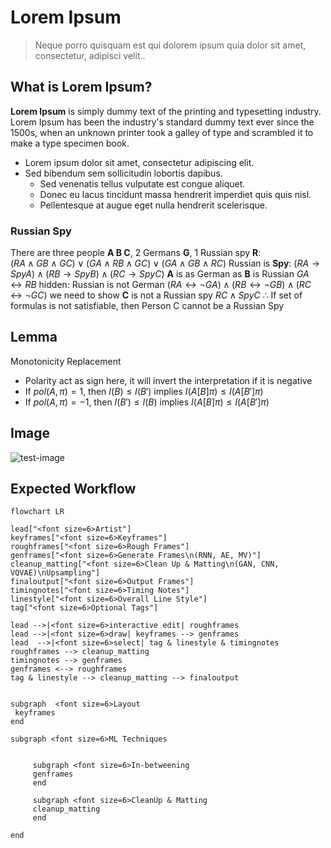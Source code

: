 # Lorem Ipsum
> Neque porro quisquam est qui dolorem ipsum quia dolor sit amet, consectetur, adipisci velit..

## What is Lorem Ipsum?
**Lorem Ipsum** is simply dummy text of the printing and typesetting industry. Lorem Ipsum has been the industry's standard dummy text ever since the 1500s, when an unknown printer took a galley of type and scrambled it to make a type specimen book.

- Lorem ipsum dolor sit amet, consectetur adipiscing elit.
- Sed bibendum sem sollicitudin lobortis dapibus.
  - Sed venenatis tellus vulputate est congue aliquet.
  - Donec eu lacus tincidunt massa hendrerit imperdiet quis quis nisl.
  - Pellentesque at augue eget nulla hendrerit scelerisque.

### Russian Spy
There are three people **A B C**, 2 Germans **G**, 1 Russian spy **R**: <br>$(RA \land GB \land GC) \lor (GA \land RB \land GC) \lor (GA \land GB \land RC)$
Russian is **Spy**:
$(RA \rightarrow SpyA) \land (RB \rightarrow SpyB) \land (RC \rightarrow SpyC)$
**A** is as German as **B** is Russian
$GA \leftrightarrow RB$
hidden: Russian is not German
$(RA \leftrightarrow ¬GA) \land (RB \leftrightarrow ¬GB) \land (RC \leftrightarrow ¬GC)$
we need to show **C** is not a Russian spy
$RC \land SpyC$
$\therefore$ If set of formulas is not satisfiable, then Person C cannot be a Russian Spy

## Lemma
Monotonicity Replacement <br />
- Polarity act as sign here, it will invert the interpretation if it is negative<br />
- If $pol(A, π) = 1$, then $I(B) ≤ I(B')$ implies $I(A[B]π) ≤ I(A[B']π)$<br />
- If $pol(A, π) = −1$, then $I(B') ≤ I(B)$ implies $I(A[B]π) ≤ I(A[B']π)$<br />

## Image
![test-image](https://i.ibb.co/HVK36SR/david-becker-Itet-Jn-X4g-FY-unsplash.jpg)

## Expected Workflow

```mermaid
flowchart LR

lead["<font size=6>Artist"]
keyframes["<font size=6>Keyframes"]
roughframes["<font size=6>Rough Frames"]
genframes["<font size=6>Generate Frames\n(RNN, AE, MV)"]
cleanup_matting["<font size=6>Clean Up & Matting\n(GAN, CNN, VQVAE)\nUpsampling"]
finaloutput["<font size=6>Output Frames"]
timingnotes["<font size=6>Timing Notes"] 
linestyle["<font size=6>Overall Line Style"]
tag["<font size=6>Optional Tags"]

lead -->|<font size=6>interactive edit| roughframes
lead -->|<font size=6>draw| keyframes --> genframes
lead  -->|<font size=6>select| tag & linestyle & timingnotes
roughframes --> cleanup_matting
timingnotes --> genframes
genframes <--> roughframes
tag & linestyle --> cleanup_matting --> finaloutput


subgraph  <font size=6>Layout
 keyframes
end

subgraph <font size=6>ML Techniques
	

     subgraph <font size=6>In-betweening
     genframes
     end

     subgraph <font size=6>CleanUp & Matting
     cleanup_matting
     end
     
end
```


